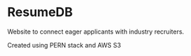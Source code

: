 # ResumeDB

Website to connect eager applicants with industry recruiters.

Created using PERN stack and AWS S3